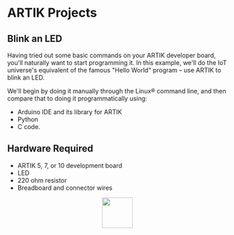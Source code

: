# ARTIK Projects

## Blink an LED

Having tried out some basic commands on your ARTIK developer board, you'll naturally want to start programming it. In this example, we'll do the IoT universe's equivalent of the famous "Hello World" program – use ARTIK to blink an LED.

We'll begin by doing it manually through the Linux® command line, and then compare that to doing it programmatically using:

- Arduino IDE and its library for ARTIK
- Python
- C code.

## Hardware Required
- ARTIK 5, 7, or 10 development board
- LED
- 220 ohm resistor
- Breadboard and connector wires

<p align="center"><img src="https://user-images.githubusercontent.com/34092568/50631555-14c5ff80-0f88-11e9-9410-defeb29ec2f9.png" height = "70"></p>
